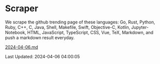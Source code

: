 # Scraper

We scrape the github trending page of these languages: Go, Rust, Python, Ruby, C++, C, Java, Shell, Makefile, Swift, Objective-C, Kotlin, Jupyter-Notebook, HTML, JavaScript, TypeScript, CSS, Vue, TeX, Markdown, and push a markdown result everyday.

[2024-04-06.md](https://github.com/yangwenmai/github-trending-backup/blob/master/2024-04-06.md)

Last Updated: 2024-04-06 04:00:05